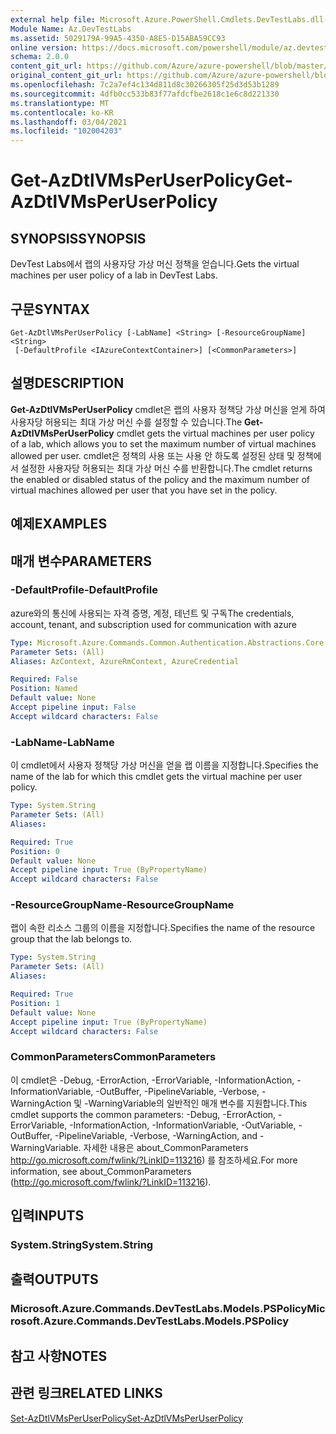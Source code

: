```yaml
---
external help file: Microsoft.Azure.PowerShell.Cmdlets.DevTestLabs.dll-Help.xml
Module Name: Az.DevTestLabs
ms.assetid: 5029179A-99A5-4350-A8E5-D15ABA59CC93
online version: https://docs.microsoft.com/powershell/module/az.devtestlabs/get-azdtlvmsperuserpolicy
schema: 2.0.0
content_git_url: https://github.com/Azure/azure-powershell/blob/master/src/DevTestLabs/DevTestLabs/help/Get-AzDtlVMsPerUserPolicy.md
original_content_git_url: https://github.com/Azure/azure-powershell/blob/master/src/DevTestLabs/DevTestLabs/help/Get-AzDtlVMsPerUserPolicy.md
ms.openlocfilehash: 7c2a7ef4c134d811d8c30266305f25d3d53b1289
ms.sourcegitcommit: 4dfb0cc533b83f77afdcfbe2618c1e6c8d221330
ms.translationtype: MT
ms.contentlocale: ko-KR
ms.lasthandoff: 03/04/2021
ms.locfileid: "102004203"
---
```

# <span data-ttu-id="5a42a-101">Get-AzDtlVMsPerUserPolicy</span><span class="sxs-lookup"><span data-stu-id="5a42a-101">Get-AzDtlVMsPerUserPolicy</span></span>

## <span data-ttu-id="5a42a-102">SYNOPSIS</span><span class="sxs-lookup"><span data-stu-id="5a42a-102">SYNOPSIS</span></span>
<span data-ttu-id="5a42a-103">DevTest Labs에서 랩의 사용자당 가상 머신 정책을 얻습니다.</span><span class="sxs-lookup"><span data-stu-id="5a42a-103">Gets the virtual machines per user policy of a lab in DevTest Labs.</span></span>

## <span data-ttu-id="5a42a-104">구문</span><span class="sxs-lookup"><span data-stu-id="5a42a-104">SYNTAX</span></span>

```
Get-AzDtlVMsPerUserPolicy [-LabName] <String> [-ResourceGroupName] <String>
 [-DefaultProfile <IAzureContextContainer>] [<CommonParameters>]
```

## <span data-ttu-id="5a42a-105">설명</span><span class="sxs-lookup"><span data-stu-id="5a42a-105">DESCRIPTION</span></span>
<span data-ttu-id="5a42a-106">**Get-AzDtlVMsPerUserPolicy** cmdlet은 랩의 사용자 정책당 가상 머신을 얻게 하여 사용자당 허용되는 최대 가상 머신 수를 설정할 수 있습니다.</span><span class="sxs-lookup"><span data-stu-id="5a42a-106">The **Get-AzDtlVMsPerUserPolicy** cmdlet gets the virtual machines per user policy of a lab, which allows you to set the maximum number of virtual machines allowed per user.</span></span>
<span data-ttu-id="5a42a-107">cmdlet은 정책의 사용 또는 사용 안 하도록 설정된 상태 및 정책에서 설정한 사용자당 허용되는 최대 가상 머신 수를 반환합니다.</span><span class="sxs-lookup"><span data-stu-id="5a42a-107">The cmdlet returns the enabled or disabled status of the policy and the maximum number of virtual machines allowed per user that you have set in the policy.</span></span>

## <span data-ttu-id="5a42a-108">예제</span><span class="sxs-lookup"><span data-stu-id="5a42a-108">EXAMPLES</span></span>

## <span data-ttu-id="5a42a-109">매개 변수</span><span class="sxs-lookup"><span data-stu-id="5a42a-109">PARAMETERS</span></span>

### <span data-ttu-id="5a42a-110">-DefaultProfile</span><span class="sxs-lookup"><span data-stu-id="5a42a-110">-DefaultProfile</span></span>
<span data-ttu-id="5a42a-111">azure와의 통신에 사용되는 자격 증명, 계정, 테넌트 및 구독</span><span class="sxs-lookup"><span data-stu-id="5a42a-111">The credentials, account, tenant, and subscription used for communication with azure</span></span>

```yaml
Type: Microsoft.Azure.Commands.Common.Authentication.Abstractions.Core.IAzureContextContainer
Parameter Sets: (All)
Aliases: AzContext, AzureRmContext, AzureCredential

Required: False
Position: Named
Default value: None
Accept pipeline input: False
Accept wildcard characters: False
```

### <span data-ttu-id="5a42a-112">-LabName</span><span class="sxs-lookup"><span data-stu-id="5a42a-112">-LabName</span></span>
<span data-ttu-id="5a42a-113">이 cmdlet에서 사용자 정책당 가상 머신을 얻을 랩 이름을 지정합니다.</span><span class="sxs-lookup"><span data-stu-id="5a42a-113">Specifies the name of the lab for which this cmdlet gets the virtual machine per user policy.</span></span>

```yaml
Type: System.String
Parameter Sets: (All)
Aliases:

Required: True
Position: 0
Default value: None
Accept pipeline input: True (ByPropertyName)
Accept wildcard characters: False
```

### <span data-ttu-id="5a42a-114">-ResourceGroupName</span><span class="sxs-lookup"><span data-stu-id="5a42a-114">-ResourceGroupName</span></span>
<span data-ttu-id="5a42a-115">랩이 속한 리소스 그룹의 이름을 지정합니다.</span><span class="sxs-lookup"><span data-stu-id="5a42a-115">Specifies the name of the resource group that the lab belongs to.</span></span>

```yaml
Type: System.String
Parameter Sets: (All)
Aliases:

Required: True
Position: 1
Default value: None
Accept pipeline input: True (ByPropertyName)
Accept wildcard characters: False
```

### <span data-ttu-id="5a42a-116">CommonParameters</span><span class="sxs-lookup"><span data-stu-id="5a42a-116">CommonParameters</span></span>
<span data-ttu-id="5a42a-117">이 cmdlet은 -Debug, -ErrorAction, -ErrorVariable, -InformationAction, -InformationVariable, -OutBuffer, -PipelineVariable, -Verbose, -WarningAction 및 -WarningVariable의 일반적인 매개 변수를 지원합니다.</span><span class="sxs-lookup"><span data-stu-id="5a42a-117">This cmdlet supports the common parameters: -Debug, -ErrorAction, -ErrorVariable, -InformationAction, -InformationVariable, -OutVariable, -OutBuffer, -PipelineVariable, -Verbose, -WarningAction, and -WarningVariable.</span></span> <span data-ttu-id="5a42a-118">자세한 내용은 about_CommonParameters http://go.microsoft.com/fwlink/?LinkID=113216) 를 참조하세요.</span><span class="sxs-lookup"><span data-stu-id="5a42a-118">For more information, see about_CommonParameters (http://go.microsoft.com/fwlink/?LinkID=113216).</span></span>

## <span data-ttu-id="5a42a-119">입력</span><span class="sxs-lookup"><span data-stu-id="5a42a-119">INPUTS</span></span>

### <span data-ttu-id="5a42a-120">System.String</span><span class="sxs-lookup"><span data-stu-id="5a42a-120">System.String</span></span>

## <span data-ttu-id="5a42a-121">출력</span><span class="sxs-lookup"><span data-stu-id="5a42a-121">OUTPUTS</span></span>

### <span data-ttu-id="5a42a-122">Microsoft.Azure.Commands.DevTestLabs.Models.PSPolicy</span><span class="sxs-lookup"><span data-stu-id="5a42a-122">Microsoft.Azure.Commands.DevTestLabs.Models.PSPolicy</span></span>

## <span data-ttu-id="5a42a-123">참고 사항</span><span class="sxs-lookup"><span data-stu-id="5a42a-123">NOTES</span></span>

## <span data-ttu-id="5a42a-124">관련 링크</span><span class="sxs-lookup"><span data-stu-id="5a42a-124">RELATED LINKS</span></span>

[<span data-ttu-id="5a42a-125">Set-AzDtlVMsPerUserPolicy</span><span class="sxs-lookup"><span data-stu-id="5a42a-125">Set-AzDtlVMsPerUserPolicy</span></span>](./Set-AzDtlVMsPerUserPolicy.md)


